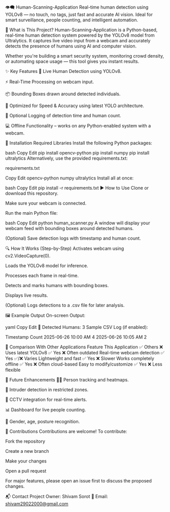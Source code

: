 👁️‍🗨️ Human-Scanning-Application
Real-time human detection using YOLOv8 — no touch, no tags, just fast and accurate AI vision. Ideal for smart surveillance, people counting, and intelligent automation.

🚀 What is This Project?
Human-Scanning-Application is a Python-based, real-time human detection system powered by the YOLOv8 model from Ultralytics. It captures live video input from a webcam and accurately detects the presence of humans using AI and computer vision.

Whether you're building a smart security system, monitoring crowd density, or automating space usage — this tool gives you instant results.

✨ Key Features
🎥 Live Human Detection using YOLOv8.

⚡ Real-Time Processing on webcam input.

📦 Bounding Boxes drawn around detected individuals.

🚀 Optimized for Speed & Accuracy using latest YOLO architecture.

📁 Optional Logging of detection time and human count.

💻 Offline Functionality – works on any Python-enabled system with a webcam.

🔧 Installation
Required Libraries
Install the following Python packages:

bash
Copy
Edit
pip install opencv-python
pip install numpy
pip install ultralytics
Alternatively, use the provided requirements.txt:

requirements.txt

Copy
Edit
opencv-python
numpy
ultralytics
Install all at once:

bash
Copy
Edit
pip install -r requirements.txt
▶️ How to Use
Clone or download this repository.

Make sure your webcam is connected.

Run the main Python file:

bash
Copy
Edit
python human_scanner.py
A window will display your webcam feed with bounding boxes around detected humans.

(Optional) Save detection logs with timestamp and human count.

🔍 How It Works (Step-by-Step)
Activates webcam using cv2.VideoCapture(0).

Loads the YOLOv8 model for inference.

Processes each frame in real-time.

Detects and marks humans with bounding boxes.

Displays live results.

(Optional) Logs detections to a .csv file for later analysis.

🖼️ Example Output
On-screen Output:

yaml
Copy
Edit
🧍 Detected Humans: 3
Sample CSV Log (if enabled):

Timestamp	Count
2025-06-26 10:00 AM	4
2025-06-26 10:05 AM	2

🔄 Comparison With Other Applications
Feature	This Application ✅	Others ❌
Uses latest YOLOv8	✅ Yes	❌ Often outdated
Real-time webcam detection	✅ Yes	✅/❌ Varies
Lightweight and fast	✅ Yes	❌ Slower
Works completely offline	✅ Yes	❌ Often cloud-based
Easy to modify/customize	✅ Yes	❌ Less flexible

🔮 Future Enhancements
🧍‍♂️ Person tracking and heatmaps.

🎯 Intruder detection in restricted zones.

📡 CCTV integration for real-time alerts.

📊 Dashboard for live people counting.

🤖 Gender, age, posture recognition.

🤝 Contributions
Contributions are welcome!
To contribute:

Fork the repository

Create a new branch

Make your changes

Open a pull request

For major features, please open an issue first to discuss the proposed changes.

📬 Contact
Project Owner: Shivam Sorot
📧 Email: shivam29022000@gmail.com
